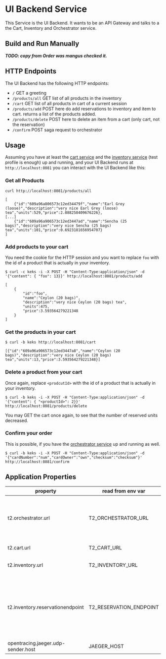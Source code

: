 # UI Backend Service

This Service is the UI Backend. 
It wants to be an API Gateway and talks to a the Cart, Inventory and Orchestrator service.

## Build and Run Manually

_**TODO: copy from Order was mangus checked it.**_

## HTTP Endpoints

The UI Backend has the following HTTP endpoints:

* ``/`` GET a greeting 
* ``/products/all`` GET list of all products in the inventory 
* ``/cart`` GET list of all products in cart of a current session
* ``/products/add`` POST here do add reservations to inventory and item to cart. returns a list of the products added.
* ``/products/delete`` POST here to delete an item from a cart (only cart, not the reservation) 
* ``/confirm`` POST saga request to orchestrator

## Usage

Assuming you have at least the [cart service](https://github.com/t2-project/cart) and the [inventory service](https://github.com/t2-project/inventory) (test profile is enough) up and running, and your UI Backend runs at ``http://localhost:8081`` you can interact with the UI Backend like this:

### Get all Products
```
curl http://localhost:8081/products/all
```
```
[
    {"id":"609a96a806573c12ed34479f","name":"Earl Grey (loose)","description":"very nice Earl Grey (loose) tea","units":529,"price":2.088258409676226},
[...]
    {"id":"609a96a906573c12ed3447ad","name":"Sencha (25 bags)","description":"very nice Sencha (25 bags) tea","units":101,"price":0.6923181656954707}
]
```

### Add products to your cart
You need the cookie for the HTTP session and you want to replace ``foo`` with the id of a product that is actually in your inventory.

```
$ curl -c keks -i -X POST -H "Content-Type:application/json" -d '{"content": { "foo": 13}}' http://localhost:8081/products/add
```
```
[
    {
        "id":"foo",
        "name":"Ceylon (20 bags)",
        "description":"very nice Ceylon (20 bags) tea",
        "units":475,
        "price":3.593564279221348
    }
]
```

### Get the products in your cart
```
$ curl -b keks http://localhost:8081/cart
```
```
[{"id":"609a96a906573c12ed3447a8","name":"Ceylon (20 bags)","description":"very nice Ceylon (20 bags) tea","units":13,"price":3.593564279221348}]
```

### Delete a product from your cart
Once again, replace ``<prodcutId>`` with the id of a product that is actually in your inventory. 
```
$ curl -b keks -i -X POST -H "Content-Type:application/json" -d '{"content": { "<productId>": 2}}' http://localhost:8081/products/delete
```

You may GET the cart once again, to see that the number of reserved units decreased.



### Confirm your order
This is possible, if you have the [orchestrator service](https://github.com/t2-project/orchestrator) up and running as well.

```
$ curl -b keks -i -X POST -H "Content-Type:application/json" -d '{"cardNumber":"num","cardOwner":"own","checksum":"checksum"}' http://localhost:8081/confirm
```

## Application Properties 

property | read from env var | description |
-------- | ----------------- | ----------- |
t2.orchestrator.url | T2_ORCHESTRATOR_URL | url of the orchestrator service. inclusively endpoint and everything!
t2.cart.url | T2_CART_URL | url of the cart service 
t2.inventory.url | T2_INVENTORY_URL | url of the inventory service. 
t2.inventory.reservationendpoint | T2_RESERVATION_ENDPOINT | endpoint for reservations. sub path of the inventory url. guess it would be smarter to pass the entire url.
opentracing.jaeger.udp-sender.host | JAEGER_HOST | for the tracing. 

 